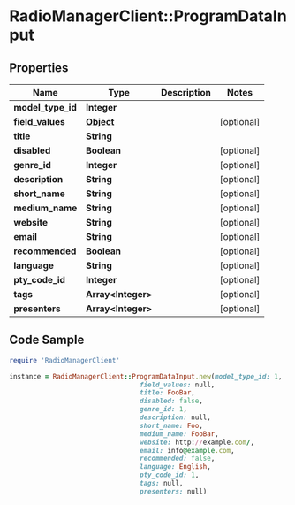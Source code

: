 # RadioManagerClient::ProgramDataInput

## Properties

Name | Type | Description | Notes
------------ | ------------- | ------------- | -------------
**model_type_id** | **Integer** |  | 
**field_values** | [**Object**](.md) |  | [optional] 
**title** | **String** |  | 
**disabled** | **Boolean** |  | [optional] 
**genre_id** | **Integer** |  | [optional] 
**description** | **String** |  | [optional] 
**short_name** | **String** |  | [optional] 
**medium_name** | **String** |  | [optional] 
**website** | **String** |  | [optional] 
**email** | **String** |  | [optional] 
**recommended** | **Boolean** |  | [optional] 
**language** | **String** |  | [optional] 
**pty_code_id** | **Integer** |  | [optional] 
**tags** | **Array&lt;Integer&gt;** |  | [optional] 
**presenters** | **Array&lt;Integer&gt;** |  | [optional] 

## Code Sample

```ruby
require 'RadioManagerClient'

instance = RadioManagerClient::ProgramDataInput.new(model_type_id: 1,
                                 field_values: null,
                                 title: FooBar,
                                 disabled: false,
                                 genre_id: 1,
                                 description: null,
                                 short_name: Foo,
                                 medium_name: FooBar,
                                 website: http://example.com/,
                                 email: info@example.com,
                                 recommended: false,
                                 language: English,
                                 pty_code_id: 1,
                                 tags: null,
                                 presenters: null)
```


